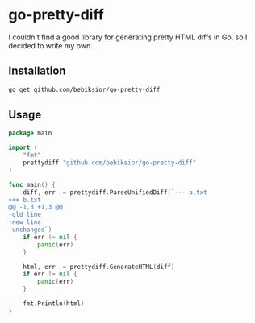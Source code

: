 # go-pretty-diff
I couldn't find a good library for generating pretty HTML diffs in Go, so I decided to write my own.

## Installation

```bash
go get github.com/bebiksior/go-pretty-diff
```

## Usage

```go
package main

import (
    "fmt"
    prettydiff "github.com/bebiksior/go-pretty-diff"
)

func main() {
    diff, err := prettydiff.ParseUnifiedDiff(`--- a.txt
+++ b.txt
@@ -1,3 +1,3 @@
-old line
+new line
 unchanged`)
    if err != nil {
        panic(err)
    }

    html, err := prettydiff.GenerateHTML(diff)
    if err != nil {
        panic(err)
    }

    fmt.Println(html)
}
```
